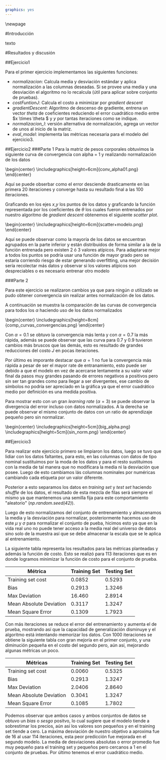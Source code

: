 ```yaml
---
graphics: yes
---
```


\newpage

#Introducción

texto

#Resultados y discusión

##Ejercicio1

Para el primer ejercicio implementamos las siguientes funciones: 

* *normalizacion*: Calcula media y desviación estándar y aplica normalización a las columnas deseadas. Si se provee una media y una desviación el algoritmo no lo recalcula (útil para aplicar sobre conjunto de pruebas).
* *costFuntionJ*: Calcula el costo a minimizar por *gradient descent*
* *gradientDescent*: Algoritmo de descenso de gradiente, entrena un vector *theta* de coeficientes reduciendo el error cuadrático medio entre $x \times \theta $ y *y* por tantas iteraciones como se indique.
* *normalizacion_l*: versión alternativa de normalización, agrega un vector de unos al inicio de la matriz.
* *eval_model*: implementa las métricas necesaria para el modelo del ejercicio3.

##Ejercicio2
###Parte 1
Para la matriz de pesos corporales obtuvimos la siguiente curva de convergencia con alpha = 1 y realizando normalización de los datos

\begin{center}
\includegraphics[height=6cm]{conv_alpha01.png}
\end{center}

Aquí se puede obserbar como el error desciende drasticamente en las primera 20 iteraciones y converge hasta su resultado final a las 100 iteraciones.

Graficando en los ejes *x*,*y* los puntos de los datos y graficando la función representada por los coeficientes de $\theta$ los cuales fueron entrenados por nuestro algoritmo de *gradient descent* obtenemos el siguiente *scatter plot*.

\begin{center}
\includegraphics[height=6cm]{scatter+modelo.png}
\end{center}

Aquí se puede observar como la mayoría de los datos se encuentran agrupados en la parte inferior y están distribuidos de forma similar a la de la función entrenada pero existen 2 ó 3 valores atípicos. Para adaptarse mejor a todos los puntos se podría usar una función de mayor grado pero se estaría corriendo riesgo de estar generando overfitting, una mejor decisión sería recolectar más datos y observar si los valores atípicos son despreciables o es necesario entrenar otro modelo


###Parte 2

Para este ejercicio se realizaron cambios ya que para ningún $\alpha$ utilizado se pudo obtener convergencia sin realizar antes normalización de los datos.

A continuación se muestra la comparación de las curvas de convergencia para todos los $\alpha$ haciendo uso de los datos normalizados

\begin{center}
\includegraphics[height=8cm]{comp_curvas_convergencias.png}
\end{center}

Con $\alpha = 0.1$ se obtuvo la convergencia más lenta y con $\alpha = 0.7$ la más rápida, además se puede observar que las curva para 0.7 y 0.9 tuvieron cambios más bruscos que las demás, esto es resultado de grandes reducciones del costo *J* en pocas iteraciones. 

Por último es imporante destacar que $\alpha = 1$ no fue la convergencia más rápida a pesar de ser el mayor rate de entranamiento, esto puede ser debido a que el modelo en vez de acercarse lentamente a su valor valor final da pasos muy grandes pasando de errores negativos a positivos pero sin ser tan grandes como para llegar a ser divergentes, ese cambio de símbolos no podría ser apreciado en la gráfica ya que el error cuadrático medio por definición es una medida positiva. 

Para mostrar esto con un gran *learning rate* ($\alpha = 3$) se puede observar la divergencia del error incluso con datos normalizados. A la derecha se puede observar el mismo conjunto de datos con un ratio de aprendizaje pequeño pero sin normalizar.

\begin{center}
\includegraphics[height=5cm]{big_alpha.png}
\includegraphics[height=5cm]{sin_norm.png}
\end{center}

##Ejercicio3

Para realizar este ejercicio primero se limpiaron los datos, luego se tuvo que lidiar con los datos faltantes, para esto, en las columnas con datos de tipo nominal sustituimos por la moda de los datos y para el resto sustituimos con la media de tal manera que no modificara la media ni la desviación que posee. Luego de esto cambiamos lás columnas nominales por numéricas cambiando cada etiqueta por un valor diferente. 

Posterior a esto separamos los datos en *training set* y *test set* haciendo *shuffle* de los datos, el resultado de esta mezcla de filas será siempre el mismo ya que mantenemos una semilla fija para este comportamiento "aleatorio" (*np.random.seed(42)*).

Luego de esto normalizamos del conjunto de entrenamiento y almacenamos la media y la desviación para normalizar, posteriormente hacemos uso de este $\mu$ y $\sigma$ para normalizar el conjunto de pueba, hicimos esto ya que en la vida real uno no puede tener acceso a la media real del universo de datos sino solo de la muestra así que se debe almacenar la escala que se le aplica al entrenamiento.

La siguiente tabla representa los resultados para las métricas planteadas y además la función de costo. Esto se realizó para 113 iteraciones que es en donde logramos minimizar la función de costo para el conjunto de prueba. 

| Métrica                 | Training Set    | Testing Set    |
|-------------------------|-----------------|----------------|
| Training set cost       | 0.0852          | 0.5293         |
| Bias                    | 0.2913          | 1.3246         |
| Max Deviation           | 16.460          | 2.8914         |
| Mean Absolute Deviation | 0.3117          | 1.3247         |
| Mean Square Error       | 0.1309          | 1.7923         |

Con más iteraciones se reduce el error del entrenamiento y aumenta el de prueba, mostrando así que la capacidad de generalización disminuye y el algoritmo está intentando memorizar los datos. Con 1000 iteraciones se obtiene la siguiente tabla con gran mejoría en el primer conjunto, y una diminución pequeña en el costo del segundo pero, aún así, mejorando algunas métricas un poco. 

| Métricas                | Training Set     | Testing Set    |
|-------------------------|------------------|----------------|
| Training set cost       | 0.0060           | 0.5325         |
| Bias                    | 0.2913           | 1.3247         |
| Max Deviation           | 2.0406           | 2.8640         |
| Mean Absolute Deviation | 0.3041           | 1.3247         |
| Mean Square Error       | 0.1085           | 1.7802         |

Podemos observar que ambos casos y ambos conjuntos de datos se obtuvo un *bias* o *sesgo* positvo, lo cual sugiere que el modelo tiende a sobrestimar los precios, aún así los valores son pequeños y en el training set tiende a cero. La máxima desviación de nuestro objetivo a aproxima fue de 16 al usar 114 iteraciones, esta peor predicción fue mejorada en el segundo modelo. La media de desviaciones absolutas o error promedio fue muy pequeño para el training set y pequeños pero cercanos a 1 en el conjunto de pruebas. Por último tenemos el error cuadrático medio.